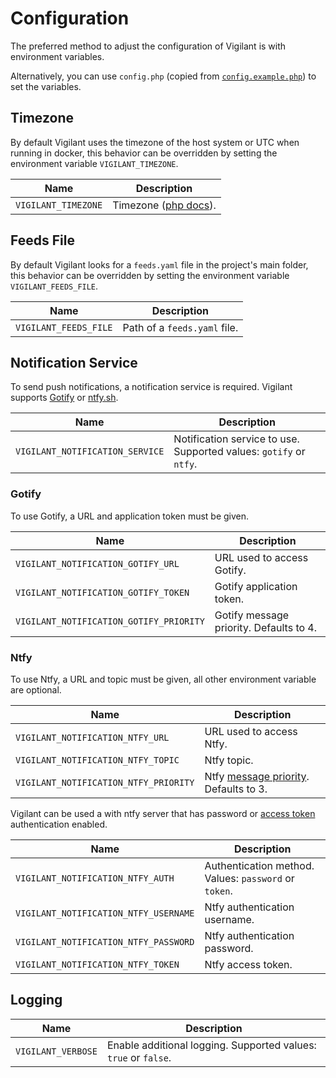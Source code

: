 # Configuration

The preferred method to adjust the configuration of Vigilant is with environment variables.

Alternatively, you can use `config.php` (copied from [`config.example.php`](../config.example.php)) to set the variables.

## Timezone

By default Vigilant uses the timezone of the host system or UTC when running in docker, this behavior can be overridden by setting the environment variable `VIGILANT_TIMEZONE`.

| Name                | Description                                                         |
| ------------------- | ------------------------------------------------------------------- |
| `VIGILANT_TIMEZONE` | Timezone ([php docs](https://www.php.net/manual/en/timezones.php)). |

## Feeds File

By default Vigilant looks for a `feeds.yaml` file in the project's main folder, this behavior can be overridden by setting the environment variable `VIGILANT_FEEDS_FILE`.

| Name                  | Description                  |
| --------------------- | ---------------------------- |
| `VIGILANT_FEEDS_FILE` | Path of a `feeds.yaml` file. |

## Notification Service

To send push notifications, a notification service is required. Vigilant supports [Gotify](https://gotify.net) or [ntfy.sh](https://ntfy.sh).

| Name                            | Description                                                        |
| ------------------------------- | ------------------------------------------------------------------ |
| `VIGILANT_NOTIFICATION_SERVICE` | Notification service to use. Supported values: `gotify` or `ntfy`. |

### Gotify

To use Gotify, a URL and application token must be given.

| Name                                    | Description                             |
| --------------------------------------- | --------------------------------------- |
| `VIGILANT_NOTIFICATION_GOTIFY_URL`      | URL used to access Gotify.              |
| `VIGILANT_NOTIFICATION_GOTIFY_TOKEN`    | Gotify application token.               |
| `VIGILANT_NOTIFICATION_GOTIFY_PRIORITY` | Gotify message priority. Defaults to 4. |

### Ntfy

To use Ntfy, a URL and topic must be given, all other environment variable are optional.

| Name                                  | Description                                                                             |
| ------------------------------------- | --------------------------------------------------------------------------------------- |
| `VIGILANT_NOTIFICATION_NTFY_URL`      | URL used to access Ntfy.                                                                |
| `VIGILANT_NOTIFICATION_NTFY_TOPIC`    | Ntfy topic.                                                                             |
| `VIGILANT_NOTIFICATION_NTFY_PRIORITY` | Ntfy [message priority](https://docs.ntfy.sh/publish/#message-priority). Defaults to 3. |

Vigilant can be used a with ntfy server that has password or [access token](https://docs.ntfy.sh/config/#access-tokens) authentication enabled.

| Name                                  | Description                                           |
| ------------------------------------- | ----------------------------------------------------- |
| `VIGILANT_NOTIFICATION_NTFY_AUTH`     | Authentication method. Values: `password` or `token`. |
| `VIGILANT_NOTIFICATION_NTFY_USERNAME` | Ntfy authentication username.                         |
| `VIGILANT_NOTIFICATION_NTFY_PASSWORD` | Ntfy authentication password.                         |
| `VIGILANT_NOTIFICATION_NTFY_TOKEN`    | Ntfy access token.                                    |

## Logging

| Name               | Description                                                     |
| ------------------ | --------------------------------------------------------------- |
| `VIGILANT_VERBOSE` | Enable additional logging. Supported values: `true` or `false`. |